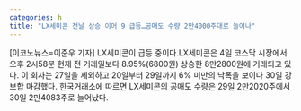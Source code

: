 ```yaml
---
categories: h
title: "LX세미콘 전날 상승 이어 9 급등…공매도 수량 2만4000주대로 늘어나"
---
```

[이코노뉴스=이준우 기자] LX세미콘이 급등 중이다.LX세미콘은 4일 코스닥 시장에서 오후 2시58분 현재 전 거래일보다 8.95%(6800원) 상승한 8만2800원에 거래되고 있다. 이 회사는 27일을 제외하고 20일부터 29일까지 6% 미만의 낙폭을 보이다 30일 강보합 마감했다. 한국거래소에 따르면 LX세미콘의 공매도 수량은 29일 2만2020주에서 30일 2만4083주로 늘어났다.